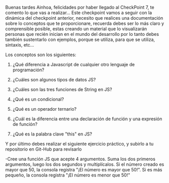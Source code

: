 Buenas tardes Ainhoa, felicidades por haber llegado al CheckPoint 7, te comento lo que vas a realizar... Este checkpoint vamos a seguir con la dinámica del checkpoint anterior, necesito que realices una documentación sobre lo conceptos que te proporcionare, recuerda debes ser lo más claro y comprensible posible, estas creando un material que lo visualizarán personas que recién inician en el mundo del desarrollo por lo tanto debes también sustentarlo con ejemplos, porque se utiliza, para que se utiliza, sintaxis, etc…

Los conceptos son los siguientes:

1. ¿Qué diferencia a Javascript de cualquier otro lenguaje de programación?

2. ¿Cuáles son algunos tipos de datos JS?

3. ¿Cuáles son las tres funciones de String en JS?

4. ¿Qué es un condicional?

5. ¿Qué es un operador ternario?

6. ¿Cuál es la diferencia entre una declaración de función y una expresión de función?

7. ¿Qué es la palabra clave "this" en JS?

Y por último debes realizar el siguiente ejercicio práctico, y subirlo a tu repositorio en Git-Hub para revisarlo

-Cree una función JS que acepte 4 argumentos. Suma los dos primeros argumentos, luego los dos segundos y multiplícalos. Si el número creado es mayor que 50, la consola registra "¡El número es mayor que 50!". Si es más pequeño, la consola registra "¡El número es menor que 50!"